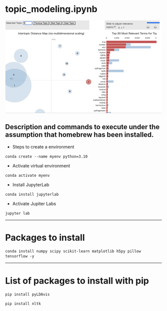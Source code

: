 # topic_modeling.ipynb
![lda_image](./images/lda_image.png)
## Description and commands to execute under the assumption that homebrew has been installed.
- Steps to create a environment
```
conda create --name myenv python=3.10
```
- Activate virtual environment
```
conda activate myenv
```
- Install JupyterLab
```
conda install jupyterlab
```
- Activate Jupiter Labs
```
jupyter lab
```
---
# Packages to install
```
conda install numpy scipy scikit-learn matplotlib h5py pillow tensorflow -y
```
---
# List of packages to install with pip
```
pip install pyLDAvis
```
```
pip install nltk
```
